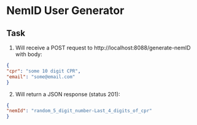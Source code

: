 # NemID User Generator

## Task
1. Will receive a POST request to http://localhost:8088/generate-nemID with body:
```json
{
"cpr": "some 10 digit CPR",
"email": "some@email.com"
}
```
2. Will return a JSON response (status 201):
```json
{
"nemId": "random_5_digit_number-Last_4_digits_of_cpr"
}
```